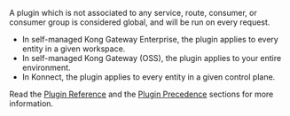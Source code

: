 A plugin which is not associated to any service, route, consumer, or consumer group is considered global, and will be run on every request.

* In self-managed Kong Gateway Enterprise, the plugin applies to every entity in a given workspace.
* In self-managed Kong Gateway (OSS), the plugin applies to your entire environment.
* In Konnect, the plugin applies to every entity in a given control plane.

Read the [Plugin Reference](https://docs.konghq.com/gateway/api/admin-ee/latest/#/Plugins) and the [Plugin Precedence](/plugins/precedence/)
sections for more information. 
